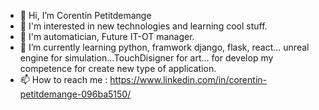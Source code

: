 - 👋 Hi, I’m Corentin Petitdemange
- 👀 I'm interested in new technologies and learning cool stuff.
- 👷 I'm automatician, Future IT-OT manager.
- 🌱 I’m currently learning python, framwork django, flask, react... unreal engine for simulation...TouchDisigner for art...  for develop my competence for create new type of application.  
- 📫 How to reach me : https://www.linkedin.com/in/corentin-petitdemange-096ba5150/

